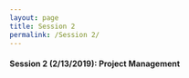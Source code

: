 ```yaml
---
layout: page
title: Session 2
permalink: /Session 2/
---
```


#### Session 2 (2/13/2019): Project Management
